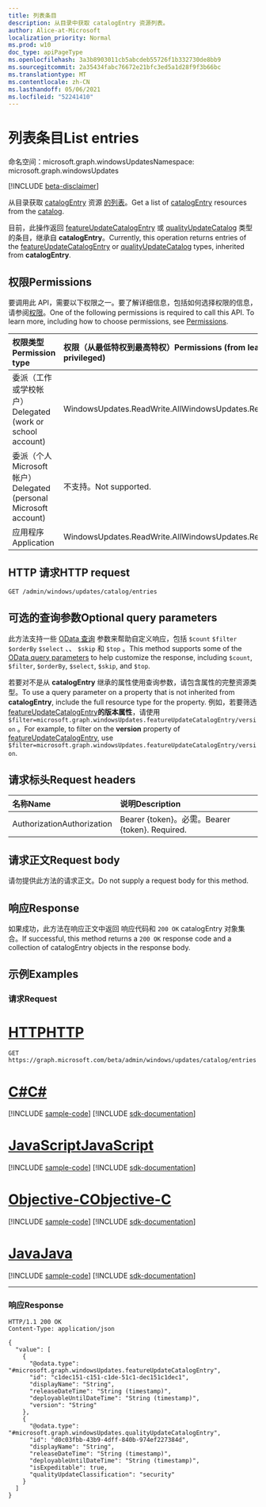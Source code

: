 ```yaml
---
title: 列表条目
description: 从目录中获取 catalogEntry 资源列表。
author: Alice-at-Microsoft
localization_priority: Normal
ms.prod: w10
doc_type: apiPageType
ms.openlocfilehash: 3a3b8903011cb5abcdeb55726f1b332730de8bb9
ms.sourcegitcommit: 2a35434fabc76672e21bfc3ed5a1d28f9f3b66bc
ms.translationtype: MT
ms.contentlocale: zh-CN
ms.lasthandoff: 05/06/2021
ms.locfileid: "52241410"
---
```

# <a name="list-entries"></a><span data-ttu-id="b72b6-103">列表条目</span><span class="sxs-lookup"><span data-stu-id="b72b6-103">List entries</span></span>
<span data-ttu-id="b72b6-104">命名空间：microsoft.graph.windowsUpdates</span><span class="sxs-lookup"><span data-stu-id="b72b6-104">Namespace: microsoft.graph.windowsUpdates</span></span>

[!INCLUDE [beta-disclaimer](../../includes/beta-disclaimer.md)]

<span data-ttu-id="b72b6-105">从目录获取 [catalogEntry](../resources/windowsupdates-catalogentry.md) 资源 [的列表](../resources/windowsupdates-catalog.md)。</span><span class="sxs-lookup"><span data-stu-id="b72b6-105">Get a list of [catalogEntry](../resources/windowsupdates-catalogentry.md) resources from the [catalog](../resources/windowsupdates-catalog.md).</span></span>

<span data-ttu-id="b72b6-106">目前，此操作返回 [featureUpdateCatalogEntry](../resources/windowsupdates-featureupdatecatalogentry.md) 或 [qualityUpdateCatalog](../resources/windowsupdates-qualityupdatecatalogentry.md) 类型的条目，继承自 **catalogEntry**。</span><span class="sxs-lookup"><span data-stu-id="b72b6-106">Currently, this operation returns entries of the [featureUpdateCatalogEntry](../resources/windowsupdates-featureupdatecatalogentry.md) or [qualityUpdateCatalog](../resources/windowsupdates-qualityupdatecatalogentry.md) types, inherited from **catalogEntry**.</span></span> 

## <a name="permissions"></a><span data-ttu-id="b72b6-107">权限</span><span class="sxs-lookup"><span data-stu-id="b72b6-107">Permissions</span></span>
<span data-ttu-id="b72b6-p101">要调用此 API，需要以下权限之一。要了解详细信息，包括如何选择权限的信息，请参阅[权限](/graph/permissions-reference)。</span><span class="sxs-lookup"><span data-stu-id="b72b6-p101">One of the following permissions is required to call this API. To learn more, including how to choose permissions, see [Permissions](/graph/permissions-reference).</span></span>

|<span data-ttu-id="b72b6-110">权限类型</span><span class="sxs-lookup"><span data-stu-id="b72b6-110">Permission type</span></span>|<span data-ttu-id="b72b6-111">权限（从最低特权到最高特权）</span><span class="sxs-lookup"><span data-stu-id="b72b6-111">Permissions (from least to most privileged)</span></span>|
|:---|:---|
|<span data-ttu-id="b72b6-112">委派（工作或学校帐户）</span><span class="sxs-lookup"><span data-stu-id="b72b6-112">Delegated (work or school account)</span></span>|<span data-ttu-id="b72b6-113">WindowsUpdates.ReadWrite.All</span><span class="sxs-lookup"><span data-stu-id="b72b6-113">WindowsUpdates.ReadWrite.All</span></span>|
|<span data-ttu-id="b72b6-114">委派（个人 Microsoft 帐户）</span><span class="sxs-lookup"><span data-stu-id="b72b6-114">Delegated (personal Microsoft account)</span></span>|<span data-ttu-id="b72b6-115">不支持。</span><span class="sxs-lookup"><span data-stu-id="b72b6-115">Not supported.</span></span>|
|<span data-ttu-id="b72b6-116">应用程序</span><span class="sxs-lookup"><span data-stu-id="b72b6-116">Application</span></span>|<span data-ttu-id="b72b6-117">WindowsUpdates.ReadWrite.All</span><span class="sxs-lookup"><span data-stu-id="b72b6-117">WindowsUpdates.ReadWrite.All</span></span>|

## <a name="http-request"></a><span data-ttu-id="b72b6-118">HTTP 请求</span><span class="sxs-lookup"><span data-stu-id="b72b6-118">HTTP request</span></span>

<!-- {
  "blockType": "ignored"
}
-->
``` http
GET /admin/windows/updates/catalog/entries
```

## <a name="optional-query-parameters"></a><span data-ttu-id="b72b6-119">可选的查询参数</span><span class="sxs-lookup"><span data-stu-id="b72b6-119">Optional query parameters</span></span>
<span data-ttu-id="b72b6-120">此方法支持一些 [OData 查询](/graph/query-parameters) 参数来帮助自定义响应，包括 `$count` `$filter` `$orderBy` `$select` 、、 `$skip` 和 `$top` 。</span><span class="sxs-lookup"><span data-stu-id="b72b6-120">This method supports some of the [OData query parameters](/graph/query-parameters) to help customize the response, including `$count`, `$filter`, `$orderBy`, `$select`, `$skip`, and `$top`.</span></span>

<span data-ttu-id="b72b6-121">若要对不是从 **catalogEntry** 继承的属性使用查询参数，请包含属性的完整资源类型。</span><span class="sxs-lookup"><span data-stu-id="b72b6-121">To use a query parameter on a property that is not inherited from **catalogEntry**, include the full resource type for the property.</span></span> <span data-ttu-id="b72b6-122">例如，若要筛选 [featureUpdateCatalogEntry](../resources/windowsupdates-featureupdatecatalogentry.md)**的版本属性**，请使用 `$filter=microsoft.graph.windowsUpdates.featureUpdateCatalogEntry/version` 。</span><span class="sxs-lookup"><span data-stu-id="b72b6-122">For example, to filter on the **version** property of [featureUpdateCatalogEntry](../resources/windowsupdates-featureupdatecatalogentry.md), use `$filter=microsoft.graph.windowsUpdates.featureUpdateCatalogEntry/version`.</span></span>

## <a name="request-headers"></a><span data-ttu-id="b72b6-123">请求标头</span><span class="sxs-lookup"><span data-stu-id="b72b6-123">Request headers</span></span>
|<span data-ttu-id="b72b6-124">名称</span><span class="sxs-lookup"><span data-stu-id="b72b6-124">Name</span></span>|<span data-ttu-id="b72b6-125">说明</span><span class="sxs-lookup"><span data-stu-id="b72b6-125">Description</span></span>|
|:---|:---|
|<span data-ttu-id="b72b6-126">Authorization</span><span class="sxs-lookup"><span data-stu-id="b72b6-126">Authorization</span></span>|<span data-ttu-id="b72b6-p103">Bearer {token}。必需。</span><span class="sxs-lookup"><span data-stu-id="b72b6-p103">Bearer {token}. Required.</span></span>|

## <a name="request-body"></a><span data-ttu-id="b72b6-129">请求正文</span><span class="sxs-lookup"><span data-stu-id="b72b6-129">Request body</span></span>
<span data-ttu-id="b72b6-130">请勿提供此方法的请求正文。</span><span class="sxs-lookup"><span data-stu-id="b72b6-130">Do not supply a request body for this method.</span></span>

## <a name="response"></a><span data-ttu-id="b72b6-131">响应</span><span class="sxs-lookup"><span data-stu-id="b72b6-131">Response</span></span>

<span data-ttu-id="b72b6-132">如果成功，此方法在响应正文中返回 响应代码和 `200 OK` catalogEntry 对象集合。</span><span class="sxs-lookup"><span data-stu-id="b72b6-132">If successful, this method returns a `200 OK` response code and a collection of catalogEntry objects in the response body.</span></span>

## <a name="examples"></a><span data-ttu-id="b72b6-133">示例</span><span class="sxs-lookup"><span data-stu-id="b72b6-133">Examples</span></span>

### <a name="request"></a><span data-ttu-id="b72b6-134">请求</span><span class="sxs-lookup"><span data-stu-id="b72b6-134">Request</span></span>

# <a name="http"></a>[<span data-ttu-id="b72b6-135">HTTP</span><span class="sxs-lookup"><span data-stu-id="b72b6-135">HTTP</span></span>](#tab/http)
<!-- {
  "blockType": "request",
  "name": "list_catalogentry"
}
-->
``` http
GET https://graph.microsoft.com/beta/admin/windows/updates/catalog/entries
```
# <a name="c"></a>[<span data-ttu-id="b72b6-136">C#</span><span class="sxs-lookup"><span data-stu-id="b72b6-136">C#</span></span>](#tab/csharp)
[!INCLUDE [sample-code](../includes/snippets/csharp/list-catalogentry-csharp-snippets.md)]
[!INCLUDE [sdk-documentation](../includes/snippets/snippets-sdk-documentation-link.md)]

# <a name="javascript"></a>[<span data-ttu-id="b72b6-137">JavaScript</span><span class="sxs-lookup"><span data-stu-id="b72b6-137">JavaScript</span></span>](#tab/javascript)
[!INCLUDE [sample-code](../includes/snippets/javascript/list-catalogentry-javascript-snippets.md)]
[!INCLUDE [sdk-documentation](../includes/snippets/snippets-sdk-documentation-link.md)]

# <a name="objective-c"></a>[<span data-ttu-id="b72b6-138">Objective-C</span><span class="sxs-lookup"><span data-stu-id="b72b6-138">Objective-C</span></span>](#tab/objc)
[!INCLUDE [sample-code](../includes/snippets/objc/list-catalogentry-objc-snippets.md)]
[!INCLUDE [sdk-documentation](../includes/snippets/snippets-sdk-documentation-link.md)]

# <a name="java"></a>[<span data-ttu-id="b72b6-139">Java</span><span class="sxs-lookup"><span data-stu-id="b72b6-139">Java</span></span>](#tab/java)
[!INCLUDE [sample-code](../includes/snippets/java/list-catalogentry-java-snippets.md)]
[!INCLUDE [sdk-documentation](../includes/snippets/snippets-sdk-documentation-link.md)]

---



### <a name="response"></a><span data-ttu-id="b72b6-140">响应</span><span class="sxs-lookup"><span data-stu-id="b72b6-140">Response</span></span>

<!-- {
  "blockType": "response",
  "truncated": true,
  "@odata.type": "Collection(microsoft.graph.windowsUpdates.catalogEntry)"
}
-->
``` http
HTTP/1.1 200 OK
Content-Type: application/json

{
  "value": [
    {
      "@odata.type": "#microsoft.graph.windowsUpdates.featureUpdateCatalogEntry",
      "id": "c1dec151-c151-c1de-51c1-dec151c1dec1",
      "displayName": "String",
      "releaseDateTime": "String (timestamp)",
      "deployableUntilDateTime": "String (timestamp)",
      "version": "String"
    },
    {
      "@odata.type": "#microsoft.graph.windowsUpdates.qualityUpdateCatalogEntry",
      "id": "d0c03fbb-43b9-4dff-840b-974ef227384d",
      "displayName": "String",
      "releaseDateTime": "String (timestamp)",
      "deployableUntilDateTime": "String (timestamp)",
      "isExpeditable": true,
      "qualityUpdateClassification": "security"
    }
  ]
}
```

